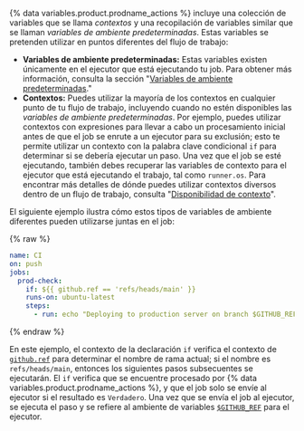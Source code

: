 {% data variables.product.prodname_actions %} incluye una colección de variables que se llama _contextos_ y una recopilación de variables similar que se llaman _variables de ambiente predeterminadas_. Estas variables se pretenden utilizar en puntos diferentes del flujo de trabajo:

- **Variables de ambiente predeterminadas:** Estas variables existen únicamente en el ejecutor que está ejecutando tu job. Para obtener más información, consulta la sección "[Variables de ambiente predeterminadas](/actions/reference/environment-variables#default-environment-variables)."
- **Contextos:** Puedes utilizar la mayoría de los contextos en cualquier punto de tu flujo de trabajo, incluyendo cuando no estén disponibles las _variables de ambiente predeterminadas_. Por ejemplo, puedes utilizar contextos con expresiones para llevar a cabo un procesamiento inicial antes de que el job se enrute a un ejecutor para su exclusión; esto te permite utilizar un contexto con la palabra clave condicional `if` para determinar si se debería ejecutar un paso. Una vez que el job se esté ejecutando, también debes recuperar las variables de contexto para el ejecutor que está ejecutando el trabajo, tal como `runner.os`. Para encontrar más detalles de dónde puedes utilizar contextos diversos dentro de un flujo de trabajo, consulta "[Disponibilidad de contexto](/actions/reference/context-and-expression-syntax-for-github-actions#context-availability)".

El siguiente ejemplo ilustra cómo estos tipos de variables de ambiente diferentes pueden utilizarse juntas en el job:

{% raw %}
```yaml
name: CI
on: push
jobs:
  prod-check:
    if: ${{ github.ref == 'refs/heads/main' }}
    runs-on: ubuntu-latest
    steps:
      - run: echo "Deploying to production server on branch $GITHUB_REF"
```
{% endraw %}

En este ejemplo, el contexto de la declaración `if` verifica el contexto de [`github.ref`](/actions/reference/context-and-expression-syntax-for-github-actions#github-context) para determinar el nombre de rama actual; si el nombre es `refs/heads/main`, entonces los siguientes pasos subsecuentes se ejecutarán. El `if` verifica que se encuentre procesado por {% data variables.product.prodname_actions %}, y que el job solo se envíe al ejecutor si el resultado es `Verdadero`. Una vez que se envía el job al ejecutor, se ejecuta el paso y se refiere al ambiente de variables [`$GITHUB_REF`](/actions/reference/environment-variables#default-environment-variables) para el ejecutor.
